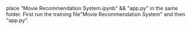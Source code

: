 place "Movie Recommendation System.ipynb" && "app.py" in the same folder.
First run the training file"Movie Recommendation System" and then "app.py".
